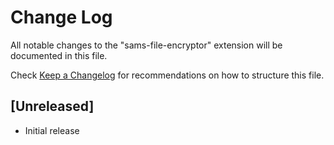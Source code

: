 # Change Log

All notable changes to the "sams-file-encryptor" extension will be documented in this file.

Check [Keep a Changelog](http://keepachangelog.com/) for recommendations on how to structure this file.

## [Unreleased]

- Initial release